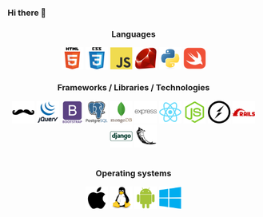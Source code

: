 ### Hi there 👋

<div align="center">
<h3> Languages </h3>
<img src="icons/html5-original-wordmark.svg" width=45px alt="HTML5">
<img src="icons/css3-original-wordmark.svg" width=45px alt="CSS3">
<img src="icons/javascript-original.svg" width=45px alt="Javascript">
<img src="icons/ruby-original.svg" width=45px alt="Javascript">
<img src="icons/python-original.svg" width=45px alt="Javascript">
<img src="icons/swift-original.svg" width=45px alt="Node.JS">
</div>

<div align="center">
<h3>Frameworks / Libraries / Technologies</h3>
<img src="icons/handlebars-original.svg" width=45px alt="Handlebars">
<img src="icons/jquery-original-wordmark.svg" width=45px alt="Javascript">
<img src="icons/bootstrap-plain-wordmark.svg" width=45px alt="MongoDB">
<img src="icons/postgresql-original-wordmark.svg" width=45px alt="MongoDB">
<img src="icons/mongodb-original-wordmark.svg" width=45px alt="MongoDB">
<img src="icons/express-original-wordmark.svg" width=45px alt="ExpressJS">
<img src="icons/react-original.svg" width=45px alt="ReactJS">
<img src="icons/nodejs-original.svg" width=45px alt="Node.JS">
<img src="icons/socketio-original.svg" width=45px alt="Socket.io">
<img src="icons/rails-plain-wordmark.svg" width=45px alt="Handlebars">
<img src="icons/django-line.svg" width=45px alt="Handlebars">
<img src="icons/flask-original.svg" width=45px alt="Handlebars">
</div>

<br/>
<div align="center">
<h3>Operating systems</h3>
<img src="icons/os/apple-original.svg" width=45px alt="Handlebars">
<img src="icons/os/linux-original.svg" width=45px alt="Handlebars">
<img src="icons/os/android-original.svg" width=45px alt="Handlebars">
<img src="icons/os/windows8-original.svg" width=45px alt="Handlebars">
</div>


<!--
**stephansama/stephansama** is a ✨ _special_ ✨ repository because its `README.md` (this file) appears on your GitHub profile.

Here are some ideas to get you started:

- 🔭 I’m currently working on ...
- 🌱 I’m currently learning ...
- 👯 I’m looking to collaborate on ...
- 🤔 I’m looking for help with ...
- 💬 Ask me about ...
- 📫 How to reach me: ...
- 😄 Pronouns: ...
- ⚡ Fun fact: ...
-->
